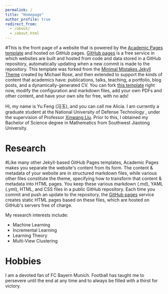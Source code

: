 ```yaml
---
permalink: /
title: "Homepage"
author_profile: true
redirect_from: 
  - /about/
  - /about.html
---
```


#This is the front page of a website that is powered by the [Academic Pages template](https://github.com/academicpages/academicpages.github.io) and hosted on GitHub pages. [GitHub pages](https://pages.github.com) is a free service in which websites are built and hosted from code and data stored in a GitHub repository, automatically updating when a new commit is made to the repository. This template was forked from the [Minimal Mistakes Jekyll Theme](https://mmistakes.github.io/minimal-mistakes/) created by Michael Rose, and then extended to support the kinds of content that academics have: publications, talks, teaching, a portfolio, blog posts, and a dynamically-generated CV. You can fork [this template](https://github.com/academicpages/academicpages.github.io) right now, modify the configuration and markdown files, add your own PDFs and other content, and have your own site for free, with no ads!

Hi, my name is Yu Feng (冯玉), and you can call me Alicia. I am currently a graduate student at the National University of Defense Technology , under the supervision of Professor [Xinwang Liu](https://xinwangliu.github.io). Prior to this, I obtained my Bachelor of Science degree in Mathematics from Southwest Jiaotong University.


Research
======
#Like many other Jekyll-based GitHub Pages templates, Academic Pages makes you separate the website's content from its form. The content & metadata of your website are in structured markdown files, while various other files constitute the theme, specifying how to transform that content & metadata into HTML pages. You keep these various markdown (.md), YAML (.yml), HTML, and CSS files in a public GitHub repository. Each time you commit and push an update to the repository, the [GitHub pages](https://pages.github.com/) service creates static HTML pages based on these files, which are hosted on GitHub's servers free of charge.

My research interests include:
- Machine Learning
- Incremental Learning
- Learning Theory
- Multi-View Clustering

Hobbies
======
I am a devoted fan of FC Bayern Munich. Football has taught me to persevere until the end at any time and to always be filled with a thirst for victory.

